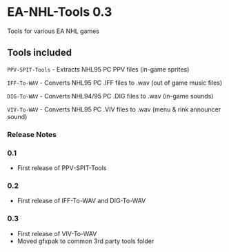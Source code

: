 # EA-NHL-Tools 0.3
Tools for various EA NHL games

## Tools included
`PPV-SPIT-Tools` - Extracts NHL95 PC PPV files (in-game sprites)

`IFF-To-WAV` - Converts NHL95 PC .IFF files to .wav (out of game music files)

`DIG-To-WAV` - Converts NHL94/95 PC .DIG files to .wav (in-game sounds)

`VIV-To-WAV` - Converts NHL95 PC .VIV files to .wav (menu & rink announcer sound)

### Release Notes

### 0.1
- First release of PPV-SPIT-Tools

### 0.2
- First release of IFF-To-WAV and DIG-To-WAV

### 0.3
- First release of VIV-To-WAV
- Moved gfxpak to common 3rd party tools folder
